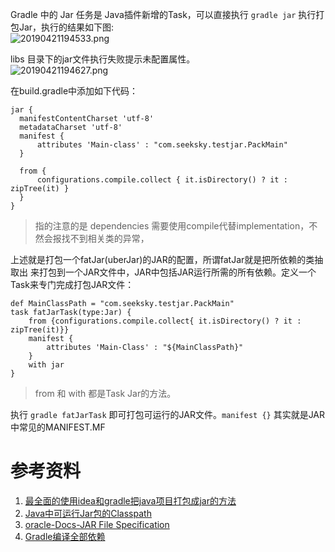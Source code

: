 

  Gradle 中的 Jar 任务是 Java插件新增的Task，可以直接执行 `gradle jar` 
执行打包Jar，执行的结果如下图:  
![20190421194533.png](E:\MyBlogs\MD\TechBlog\Pictures\20190421\20190421194533.png)  

  libs 目录下的jar文件执行失败提示未配置属性。  
![20190421194627.png](E:\MyBlogs\MD\TechBlog\Pictures\20190421\20190421194627.png)  

  在build.gradle中添加如下代码：
  ```
  jar {
    manifestContentCharset 'utf-8'
    metadataCharset 'utf-8'
    manifest {
        attributes 'Main-class' : "com.seeksky.testjar.PackMain"
    }

    from {
        configurations.compile.collect { it.isDirectory() ? it : zipTree(it) }
    }
}
  ```

> 指的注意的是 dependencies 需要使用compile代替implementation，不然会报找不到相关类的异常，

  上述就是打包一个fatJar(uberJar)的JAR的配置，所谓fatJar就是把所依赖的类抽取出
来打包到一个JAR文件中，JAR中包括JAR运行所需的所有依赖。定义一个Task来专门完成打包JAR文件：

```
def MainClassPath = "com.seeksky.testjar.PackMain"
task fatJarTask(type:Jar) {
    from {configurations.compile.collect{ it.isDirectory() ? it : zipTree(it)}}
    manifest {
        attributes 'Main-Class' : "${MainClassPath}"
    }
    with jar
}
```

> from 和 with 都是Task Jar的方法。


  执行 `gradle fatJarTask` 即可打包可运行的JAR文件。`manifest {}` 
其实就是JAR中常见的MANIFEST.MF

# 参考资料

1. [最全面的使用idea和gradle把java项目打包成jar的方法](https://my.oschina.net/u/2505383/blog/677301)
2. [Java中可运行Jar包的Classpath](https://blog.csdn.net/wenfengzhuo/article/details/10741825)
3. [oracle-Docs-JAR File Specification](https://docs.oracle.com/javase/8/docs/technotes/guides/jar/jar.html)
4. [Gradle编译全部依赖](https://blog.csdn.net/ymaini/article/details/81248705)